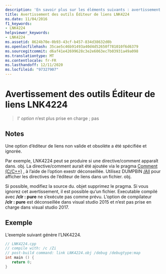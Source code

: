 ```yaml
---
description: 'En savoir plus sur les éléments suivants : avertissement des outils Éditeur de liens LNK4224'
title: Avertissement des outils Éditeur de liens LNK4224
ms.date: 11/04/2016
f1_keywords:
- LNK4224
helpviewer_keywords:
- LNK4224
ms.assetid: 8624b70e-0b93-43cf-b457-834d38632d0b
ms.openlocfilehash: 35cae5c46b91493a40d4d52650f781010f6d6379
ms.sourcegitcommit: d6af41e42699628c3e2e6063ec7b03931a49a098
ms.translationtype: MT
ms.contentlocale: fr-FR
ms.lasthandoff: 12/11/2020
ms.locfileid: "97327907"
---
```

# <a name="linker-tools-warning-lnk4224"></a>Avertissement des outils Éditeur de liens LNK4224

> l' *option* n’est plus prise en charge ; pas

## <a name="remarks"></a>Notes

Une option d’éditeur de liens non valide et obsolète a été spécifiée et ignorée.

Par exemple, LNK4224 peut se produire si une directive/comment apparaît dans. obj. La directive/comment aurait été ajoutée via le pragma [Comment (C/C++)](../../preprocessor/comment-c-cpp.md) , à l’aide de l’option exestr déconseillée. Utilisez DUMPBIN [/All](../../build/reference/all.md) pour afficher les directives de l’éditeur de liens dans un fichier. obj.

Si possible, modifiez la source du. objet supprimez le pragma. Si vous ignorez cet avertissement, il est possible qu’un fichier. Executable compilé avec **/clr : pure** ne s’exécute pas comme prévu. L’option de compilateur **/clr : pure** est déconseillée dans visual studio 2015 et n’est pas prise en charge dans visual studio 2017.

## <a name="example"></a>Exemple

L’exemple suivant génère l’LNK4224.

```cpp
// LNK4224.cpp
// compile with: /c /Zi
// post-build command: link LNK4224.obj /debug /debugtype:map
int main () {
   return 0;
}
```
